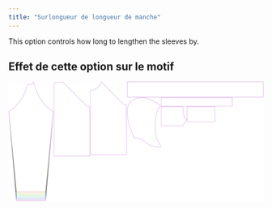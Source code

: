 ```yaml
---
title: "Surlongueur de longueur de manche"
---
```


This option controls how long to lengthen the sleeves by.

## Effet de cette option sur le motif

![Cette image montre l'effet de cette option en superposant plusieurs variantes qui ont une valeur différente pour cette option](hugo_sleevelengthbonus_sample.svg "Effet de cette option sur le modèle")
